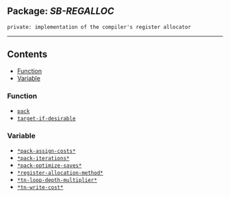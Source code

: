 ## Package: ***SB-REGALLOC***
```
private: implementation of the compiler's register allocator
```
---
## Contents
- [Function](#function)
- [Variable](#variable)


### Function
- [`pack`](function/pack.md)
- [`target-if-desirable`](function/target-if-desirable.md)


### Variable
- [`*pack-assign-costs*`](variable/$pack-assign-costs$.md)
- [`*pack-iterations*`](variable/$pack-iterations$.md)
- [`*pack-optimize-saves*`](variable/$pack-optimize-saves$.md)
- [`*register-allocation-method*`](variable/$register-allocation-method$.md)
- [`*tn-loop-depth-multiplier*`](variable/$tn-loop-depth-multiplier$.md)
- [`*tn-write-cost*`](variable/$tn-write-cost$.md)
